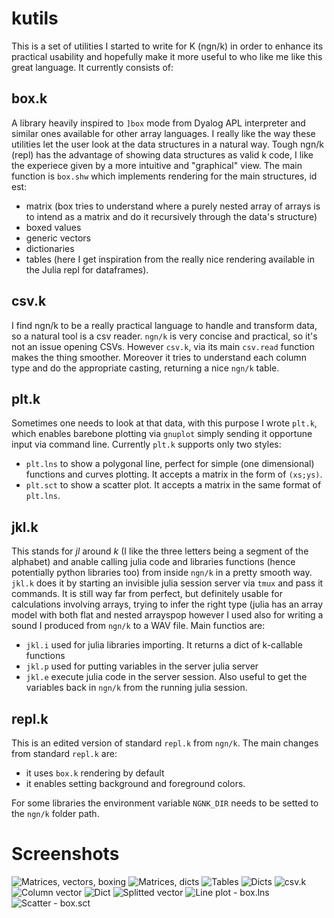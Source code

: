 # kutils
This is a set of utilities I started to write for K (ngn/k) in order to enhance its practical usability and hopefully make it more useful to who like me like this great language. It currently consists of:

## box.k
A library heavily inspired to ```]box``` mode from Dyalog APL interpreter and similar ones available for other array languages. I really like the way these utilities let the user look at the data structures in a natural way. Tough ngn/k (repl) has the advantage of showing data structures as valid k code, I like the experiece given by a more intuitive and "graphical" view. The main function is ```box.shw``` which implements rendering for the main structures, id est:
- matrix (box tries to understand where a purely nested array of arrays is to intend as a matrix and do it recursively through the data's structure)
- boxed values
- generic vectors
- dictionaries
- tables (here I get inspiration from the really nice rendering available in the Julia repl for dataframes).

## csv.k
I find ngn/k to be a really practical language to handle and transform data, so a natural tool is a csv reader. ```ngn/k``` is very concise and practical, so it's not an issue opening CSVs. However ```csv.k```, via its main ```csv.read``` function makes the thing smoother. Moreover it tries to understand each column type and do the appropriate casting, returning a nice ```ngn/k``` table.

## plt.k
Sometimes one needs to look at that data, with this purpose I wrote ```plt.k```, which enables barebone plotting via ```gnuplot``` simply sending it opportune input via command line. Currently ```plt.k``` supports only two styles:
- ```plt.lns``` to show a polygonal line, perfect for simple (one dimensional) functions and curves plotting. It accepts a matrix in the form of ```(xs;ys)```.
- ```plt.sct``` to show a scatter plot. It accepts a matrix in the same format of ```plt.lns```.

## jkl.k
This stands for _jl_ around _k_ (I like the three letters being a segment of the alphabet) and anable calling julia code and libraries functions (hence potentially python libraries too) from inside ```ngn/k``` in a pretty smooth way. ```jkl.k``` does it by starting an invisible julia session server via ```tmux``` and pass it commands. It is still way far from perfect, but definitely usable for calculations involving arrays, trying to infer the right type (julia has an array model with both flat and nested arrayspop however I used also for writing a sound I produced from ```ngn/k``` to a WAV file. Main functios are:
- ```jkl.i``` used for julia libraries importing. It returns a dict of k-callable functions
- ```jkl.p``` used for putting variables in the server julia server
- ```jkl.e``` execute julia code in the server session. Also useful to get the variables back in ```ngn/k``` from the running julia session.

## repl.k
This is an edited version of standard ```repl.k``` from ```ngn/k```. The main changes from standard ```repl.k``` are:
- it uses ```box.k``` rendering by default
- it enables setting background and foreground colors.

For some libraries the environment variable ```NGNK_DIR``` needs to be setted to the ```ngn/k``` folder path.

# Screenshots
![Matrices, vectors, boxing](imgs/A.png)
![Matrices, dicts](imgs/B.png)
![Tables](imgs/B1.png)
![Dicts](imgs/C.png)
![csv.k](imgs/iris1.png)
![Column vector](imgs/iris2.png)
![Dict](imgs/iris3.png)
![Splitted vector](imgs/iris4.png)
![Line plot - box.lns](imgs/lns.png)
![Scatter - box.sct](imgs/sct.png)


